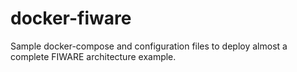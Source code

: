 # docker-fiware
Sample docker-compose and configuration files to deploy almost a complete FIWARE architecture example.
